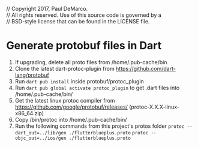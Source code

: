 // Copyright 2017, Paul DeMarco.\
// All rights reserved. Use of this source code is governed by a\
// BSD-style license that can be found in the LICENSE file.

# Generate protobuf files in Dart
1. If upgrading, delete all proto files from /home/.pub-cache/bin
1. Clone the latest dart-protoc-plugin from https://github.com/dart-lang/protobuf
1. Run `dart pub install` inside protobuf/protoc_plugin
1. Run `dart pub global activate protoc_plugin` to get .dart files into /home/.pub-cache/bin/
1. Get the latest linux protoc compiler from https://github.com/google/protobuf/releases/ (protoc-X.X.X-linux-x86_64.zip)
1. Copy /bin/protoc into /home/.pub-cache/bin/
1. Run the following commands from this project's protos folder
```protoc --dart_out=../lib/gen ./flutterblueplus.proto```
```protoc --objc_out=../ios/gen ./flutterblueplus.proto```